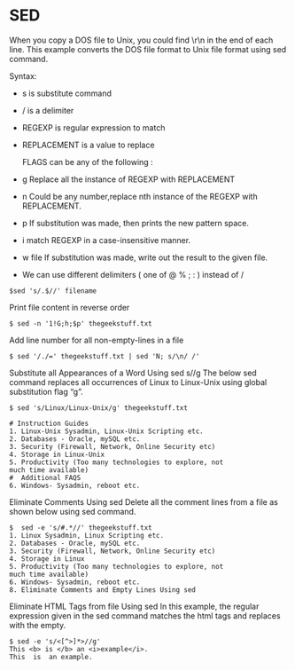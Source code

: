 # SED

When you copy a DOS file to Unix, you could find \r\n in the end of each line. This example converts the DOS file format to Unix file format using sed command.

Syntax:

* s is substitute command
* / is a delimiter
* REGEXP is regular expression to match
* REPLACEMENT is a value to replace

  FLAGS can be any of the following :

* g Replace all the instance of REGEXP with REPLACEMENT
* n Could be any number,replace nth instance of the REGEXP with REPLACEMENT.
* p If substitution was made, then prints the new pattern space.
* i match REGEXP in a case-insensitive manner.
* w file If substitution was made, write out the result to the given file.
* We can use different delimiters \( one of @ % ; : \) instead of /

```text
$sed 's/.$//' filename
```

Print file content in reverse order

```text
$ sed -n '1!G;h;$p' thegeekstuff.txt
```

Add line number for all non-empty-lines in a file

```text
$ sed '/./=' thegeekstuff.txt | sed 'N; s/\n/ /'
```

Substitute all Appearances of a Word Using sed s//g The below sed command replaces all occurrences of Linux to Linux-Unix using global substitution flag “g”.

```text
$ sed 's/Linux/Linux-Unix/g' thegeekstuff.txt

# Instruction Guides
1. Linux-Unix Sysadmin, Linux-Unix Scripting etc.
2. Databases - Oracle, mySQL etc.
3. Security (Firewall, Network, Online Security etc)
4. Storage in Linux-Unix
5. Productivity (Too many technologies to explore, not
much time available)
#  Additional FAQS
6. Windows- Sysadmin, reboot etc.
```

Eliminate Comments Using sed Delete all the comment lines from a file as shown below using sed command.

```text
$  sed -e 's/#.*//' thegeekstuff.txt
1. Linux Sysadmin, Linux Scripting etc.
2. Databases - Oracle, mySQL etc.
3. Security (Firewall, Network, Online Security etc)
4. Storage in Linux
5. Productivity (Too many technologies to explore, not
much time available)
6. Windows- Sysadmin, reboot etc.
8. Eliminate Comments and Empty Lines Using sed
```

Eliminate HTML Tags from file Using sed In this example, the regular expression given in the sed command matches the html tags and replaces with the empty.

```text
$ sed -e 's/<[^>]*>//g'
This <b> is </b> an <i>example</i>.
This  is  an example.
```

